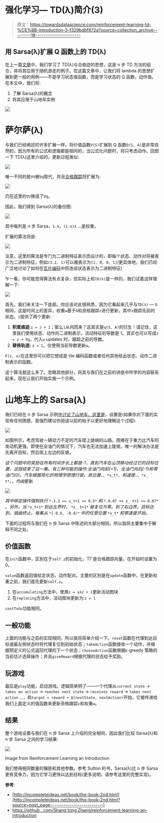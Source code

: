 # 强化学习— TD(λ)简介(3)

> 原文：<https://towardsdatascience.com/reinforcement-learning-td-%CE%BB-introduction-3-f329bdbf872a?source=collection_archive---------18----------------------->

## 用 Sarsa(λ)扩展 Q 函数上的 TD(λ)

在上一篇[文章](https://medium.com/@zhangyue9306/reinforcement-learning-td-%CE%BB-introduction-2-f0ea427cd395)中，我们学习了 TD(λ)与合格迹的思想，这是 n 步 TD 方法的组合，并将其应用于随机游走的例子。在这篇文章中，让我们将 lambda 的思想扩展到更一般的用例——不是学习状态值函数，而是学习状态的 Q 函数，动作值。在本文中，我们将:

1.  了解 Sarsa(λ)的概念
2.  将其应用于山地车实例

![](img/3178f4b7956f2a57dda33d9f784dffd5.png)

# 萨尔萨(λ)

与我们已经阐述的许多扩展一样，将价值函数`V(S)`扩展到 Q 函数`Q(S, A)`是非常自然的，因为所有的公式和逻辑都是相同的，当公式化问题时，将只考虑动作。回想一下 TD(λ)这里介绍的，更新过程类似:

![](img/2b1d039cf3dd72d90232acf379388607.png)

唯一不同的是`∇V`被`∇q`取代，并且[合格跟踪](https://medium.com/@zhangyue9306/reinforcement-learning-td-%CE%BB-introduction-2-f0ea427cd395)将扩展为:

![](img/e5c48ee26010a9f6699285b33d83d21b.png)

仍在这里的`∇V`换成了`∇q`。

因此，我们得到 Sarsa(λ)的备份图:

![](img/82930557a2b7102eaf74db75c7401dc2.png)

其中每列是 n 步 Sarsa，`1-λ`，`(1-λ)λ` …是权重。

扩展的算法将是:

![](img/ce40d697305ec5bf99fe06eb05b046fa.png)

注意，这里的算法是专门为二进制特征表示而设计的，即每个状态、动作对将被表示为二进制特征，例如`(3.2, 1)`可以被表示为`[1, 0, 0, 1]`(更具体地，我们已经广泛地讨论了如何在[瓦片编码](/reinforcement-learning-tile-coding-implementation-7974b600762b)中将连续状态表示为二进制特征)

乍一看，你可能觉得算法有点复杂，但实际上和`TD(λ)`是一样的，我们试着这样理解一下:

![](img/7384c96d2241e8daa2ac6222b1b6912a.png)

首先，我们来关注一下底部。你应该对此很熟悉，因为它看起来几乎与`TD(λ)` — `δ`相同，这是时间上的差异，权重`w`基于`δ`和资格跟踪`z`进行更新，其中`z`跟踪先前的状态。`z`提供了两个更新:

1.  **积累痕迹**:`z = z + 1`；那么`1`从何而来？这其实是`q(S, A)`的衍生！请记住，这里我们使用状态、动作的二进制表示，活动特征的导数是 1。其实也可以写成`z = z + ∇q`，代入`w` updates 时，跟踪之前的导数。
2.  **替换轨迹:** `z = 1`，仅使用当前导数更新`w`。

`F(s, a)`在这里你可以把它想成是 tile 编码函数或者任何其他给出状态、动作二进制表示的函数。

这个算法就这么多了。忽略其他部分，将其与我们在之前的讲座中所学的内容联系起来，现在让我们开始实施一个示例。

# 山地车上的 Sarsa(λ)

我们已经在 n 步 Sarsa 示例[中讨论了山地车，这里是](/reinforcement-learning-on-policy-function-approximation-2f47576f772d)，设置是(如果你对下面的实现有任何困惑，我强烈建议你阅读以前的帖子以更好地理解这个过程):

![](img/c6d4eaa93ca70e59ae9ce885a9a8c568.png)

如图所示，考虑驾驶一辆动力不足的汽车爬上陡峭的山路。困难在于重力比汽车的发动机更强，即使在全油门的情况下，汽车也无法加速上陡坡。唯一的解决办法是先离开目标，然后爬上左边的反坡。

*这个问题中的奖励在所有时间步长上都是-1，直到汽车在山顶移动经过它的目标位置，这就结束了这一集。有三种可能的操作:全油门向前(+1)、全油门向后(-1)和零油门(0)。汽车根据简化的物理学原理行驶。其位置、*、`*x_t*`、*和速度、*、`*x_ ̇t*`、*，均由*更新

![](img/734e3f3d8537f4af6cdc9c24e9402a9a.png)

*其中绑定操作强制执行* `*-1.2 <= x_t+1 <= 0.5*` *和* `*-0.07 <= x_ ̇t+1 <= 0.07*` *。另外，当* `*x_t+1*` *到达左界时，* `*x_ ̇t+1*` *被复位为零。到了右边界，目标达到，插曲终止。每集从* `*[-0.6, -0.4)*` *中的任意位置* `*x_t*` *和零速度开始。*

下面的过程将与我们在 n 步 Sarsa 中陈述的大部分相同，所以我将主要集中于解释不同之处。

## 价值函数

在`init`函数中，区别在于`self.z`的初始化，T7 是合格跟踪向量，在开始时设置为 0。

`value`函数返回值给定状态，动作配对。主要的区别是在`update`函数中，在更新权重之前，我们首先更新`self.z`。

1.  在`accumulating`方法中，使用`z = γλz + 1`更新活动图块
2.  在`replacing`方法中，活动图块更新为:`z = 1`

`costToGo`功能相同。

## 一般功能

上面的功能与之前的实现相同，所以我将简单介绍一下。`reset`函数在代理到达目标或最左侧状态时将代理复位到初始状态；`takeAction`函数接收一个动作，并根据预定义的公式返回代理的下一个状态；`chooseAction`函数根据ϵ-greedy 策略的当前估计选择操作；并且`giveReward`根据代理的状态给予奖励。

## 玩游戏

最后是`play`功能，启动游戏。逻辑简单明了——一个代理从`current state` → `takes an action` → `reaches next state` → `receives reward` → `takes next action` …，和`target = reward + Q(nextState, nextAction)`开始，它被传递给我们上面定义的值函数来更新资格跟踪`z`和权重`w`。

## 结果

整个游戏设置与我们在 n 步 Sarsa 上介绍的完全相同，因此我们比较 Sarsa(λ)和 n 步 Sarsa 之间的学习结果:

![](img/4c477a93f2f101244444f6df6d5aeb95.png)

Image from Reinforcement Learning an Introduction

我们使用相同数量的镶嵌和其他参数。参考 Sutton 的书，Sarsa(λ)比 n 步 Sarsa 更有竞争力，因为它学习更快以达到目标(更多说明，请参考这里的完整实现)。

**参考**:

*   [http://incompleteideas.net/book/the-book-2nd.html](http://incompleteideas.net/book/the-book-2nd.html?source=post_page---------------------------)
*   [https://github . com/Shang tong Zhang/reinforcement-learning-an-introduction](https://github.com/ShangtongZhang/reinforcement-learning-an-introduction)
